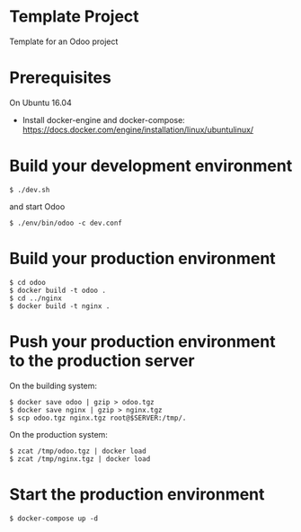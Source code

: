 # Template Project

Template for an Odoo project

# Prerequisites

On Ubuntu 16.04

* Install docker-engine and docker-compose: https://docs.docker.com/engine/installation/linux/ubuntulinux/

# Build your development environment

`$ ./dev.sh`

and start Odoo

`$ ./env/bin/odoo -c dev.conf`

# Build your production environment

```
$ cd odoo
$ docker build -t odoo .
$ cd ../nginx
$ docker build -t nginx .
```

# Push your production environment to the production server

On the building system:

```
$ docker save odoo | gzip > odoo.tgz
$ docker save nginx | gzip > nginx.tgz
$ scp odoo.tgz nginx.tgz root@$SERVER:/tmp/.
```

On the production system:

```
$ zcat /tmp/odoo.tgz | docker load
$ zcat /tmp/nginx.tgz | docker load
```

# Start the production environment

`$ docker-compose up -d`